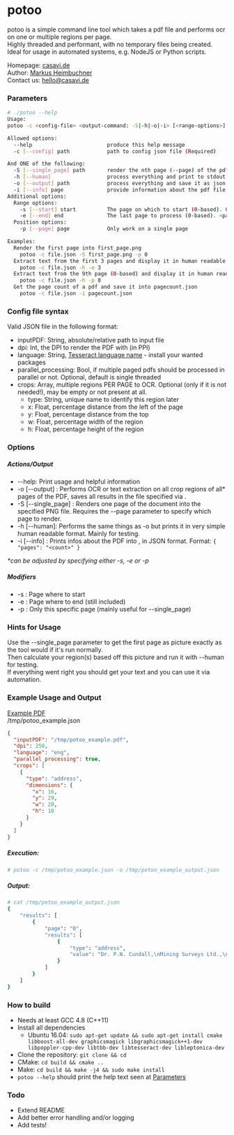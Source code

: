# potoo

potoo is a simple command line tool which takes a pdf file and performs ocr on one or multiple regions per page.  
Highly threaded and performant, with no temporary files being created.  
Ideal for usage in automated systems, e.g. NodeJS or Python scripts.  

Homepage: [casavi.de](http://casavi.de/)  
Author: [Markus Heimbuchner](https://github.com/MHeimbuc)  
Contact us: <hello@casavi.de>

### Parameters
```sh
# ./potoo --help
Usage:
potoo -c <config-file> <output-command: -S|-h|-o|-i> [<range-options>]

Allowed options:
  --help                        produce this help message
  -c [--config] path            path to config json file (Required)

And ONE of the following:
  -S [--single_page] path       render the nth page (--page) of the pdf as PNG into <path>
  -h [--human]                  process everything and print to stdout, mainly for debugging
  -o [--output] path            process everything and save it as json at <path>
  -i [--info] page              provide information about the pdf file and save it at <path>
Additional options:
  Range options:
    -s [--start] start          The page on which to start (0-based). 0 if not specified
    -e [--end] end              The last page to process (0-based). <page-count> if not specified
  Position options:
    -p [--page] page            Only work on a single page

Examples:
  Render the first page into first_page.png
    potoo -c file.json -S first_page.png -p 0
  Extract text from the first 3 pages and display it in human readable form
    potoo -c file.json -h -e 3
  Extract text from the 9th page (0-based) and display it in human readable form
    potoo -c file.json -h -p 8
  Get the page count of a pdf and save it into pagecount.json
    potoo -c file.json -i pagecount.json
```

### Config file syntax
Valid JSON file in the following format:
- inputPDF: String, absolute/relative path to input file
- dpi: Int, the DPI to render the PDF with (in PPI)
- language: String, [Tesseract language name](https://github.com/tesseract-ocr/tessdata) - install your wanted packages
- parallel_processing: Bool, if multiple paged pdfs should be processed in parallel or not. Optional, default is single threaded
- crops: Array, multiple regions PER PAGE to OCR. Optional (only if it is not needed!), may be empty or not present at all.
    - type: String, unique name to identify this region later
    - x: Float, percentage distance from the left of the page
    - y: Float, percentage distance from the top
    - w: Float, percentage width of the region
    - h: Float, percentage height of the region

### Options
##### Actions/Output
- --help: Print usage and helpful information
- -o [--output] <path>: Performs OCR or text extraction on all crop regions of all* pages of the PDF, saves all results in the file specified via <path>. 
- -S [--single_page] <path>: Renders one page of the document into the specified PNG file. Requires the --page parameter to specify which page to render.
- -h [--human]: Performs the same things as -o but prints it in very simple human readable format. Mainly for testing.
- -i [--info] <path>: Prints infos about the PDF into <path>, in JSON format. Format: ```{ "pages": "<count>" }```

*\*can be adjusted by specifying either -s, -e or -p*

##### Modifiers
- -s <start>: Page where to start
- -e <end>: Page where to end (still included)
- -p <page>: Only this specific page (mainly useful for --single_page)


### Hints for Usage
Use the --single_page parameter to get the first page as picture exactly as the tool would if it's run normally.  
Then calculate your region(s) based off this picture and run it with --human for testing.  
If everything went right you should get your text and you can use it via automation.

### Example Usage and Output
[Example PDF](http://solutions.weblite.ca/pdfocrx/scansmpl.pdf)  
/tmp/potoo_example.json
```json
{
  "inputPDF": "/tmp/potoo_example.pdf",
  "dpi": 250,
  "language": "eng",
  "parallel_processing": true,
  "crops": [
    {
      "type": "address",
      "dimensions": {
        "x": 16,
        "y": 29,
        "w": 20,
        "h": 10
      }
    }
  ]
}
```

##### Execution:
```sh
# potoo -c /tmp/potoo_example.json -o /tmp/potoo_example_output.json
```

##### Output:
```sh
# cat /tmp/potoo_example_output.json
{
    "results": [
        {
            "page": "0",
            "results": [
                {
                    "type": "address",
                    "value": "Dr. P.N. Cundall,\nMining Surveys Ltd.,\nHolroyd Road,\nReading,\n\nBerks.\n\n"
                }
            ]
        }
    ]
}
```

### How to build
- Needs at least GCC 4.8 (C++11)
- Install all dependencies
    - Ubuntu 16.04: `sudo apt-get update && sudo apt-get install cmake libboost-all-dev graphicsmagick libgraphicsmagick++1-dev libpoppler-cpp-dev libtbb-dev libtesseract-dev libleptonica-dev`
- Clone the repository: `git clone && cd `
- CMake: `cd build && cmake ..`
- Make: `cd build && make -j4 && sudo make install`
- `potoo --help` should print the help text seen at [Parameters](#parameters)
        
### Todo
- Extend README
- Add better error handling and/or logging
- Add tests!